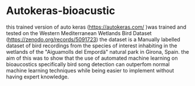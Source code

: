 # Autokeras-bioacustic
this trained version of auto keras  (https://autokeras.com/ )was trained and tested on the Western Mediterranean Wetlands Bird Dataset (https://zenodo.org/records/5091723)
the dataset is a Manually labelled dataset of bird recordings from the species of interest inhabiting in the wetlands of the "Aiguamolls del Empordà" natural park in Girona, Spain.
the aim of this was to show that the use of automated machine learning on bioaucostics specifically bird song detection can outperfom normal machine learning techniques while being easier to implement without having expert knowledge.
